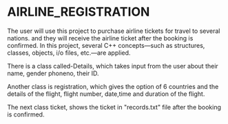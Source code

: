 # AIRLINE_REGISTRATION
The user will use this project to purchase airline tickets for travel to several nations.
and they will receive the airline ticket after the booking is confirmed. 
In this project, several C++ concepts—such as structures, classes, objects, i/o files, etc.—are applied.

There is a class called-Details, which takes input from the user about their name, gender
phoneno, their ID.

Another class is registration, which gives the option of 6 countries 
and the details of the flight, flight number, date,time and duration of the flight.

The next class ticket, shows the ticket in "records.txt" file after the booking is confirmed.




